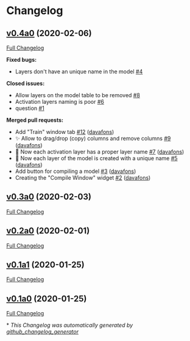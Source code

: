 # Changelog

## [v0.4a0](https://github.com/davafons/dial/tree/v0.4a0) (2020-02-06)

[Full Changelog](https://github.com/davafons/dial/compare/v0.3a0...v0.4a0)

**Fixed bugs:**

- Layers don't have an unique name in the model [\#4](https://github.com/davafons/dial/issues/4)

**Closed issues:**

- Allow layers on the model table to be removed [\#8](https://github.com/davafons/dial/issues/8)
- Activation layers naming is poor [\#6](https://github.com/davafons/dial/issues/6)
- question [\#1](https://github.com/davafons/dial/issues/1)

**Merged pull requests:**

- Add "Train" window tab [\#12](https://github.com/davafons/dial/pull/12) ([davafons](https://github.com/davafons))
- :sparkles: Allow to drag/drop \(copy\) columns and remove columns [\#9](https://github.com/davafons/dial/pull/9) ([davafons](https://github.com/davafons))
- :lipstick: Now each activation layer has a proper layer name [\#7](https://github.com/davafons/dial/pull/7) ([davafons](https://github.com/davafons))
- :bug: Now each layer of the model is created with a unique name [\#5](https://github.com/davafons/dial/pull/5) ([davafons](https://github.com/davafons))
- Add button for compiling a model [\#3](https://github.com/davafons/dial/pull/3) ([davafons](https://github.com/davafons))
- Creating the "Compile Window" widget [\#2](https://github.com/davafons/dial/pull/2) ([davafons](https://github.com/davafons))

## [v0.3a0](https://github.com/davafons/dial/tree/v0.3a0) (2020-02-03)

[Full Changelog](https://github.com/davafons/dial/compare/v0.2a0...v0.3a0)

## [v0.2a0](https://github.com/davafons/dial/tree/v0.2a0) (2020-02-01)

[Full Changelog](https://github.com/davafons/dial/compare/v0.1a1...v0.2a0)

## [v0.1a1](https://github.com/davafons/dial/tree/v0.1a1) (2020-01-25)

[Full Changelog](https://github.com/davafons/dial/compare/v0.1a0...v0.1a1)

## [v0.1a0](https://github.com/davafons/dial/tree/v0.1a0) (2020-01-25)

[Full Changelog](https://github.com/davafons/dial/compare/1f5b525784e9d3ce2b5f01a878104e926b5abb06...v0.1a0)



\* *This Changelog was automatically generated by [github_changelog_generator](https://github.com/github-changelog-generator/github-changelog-generator)*
